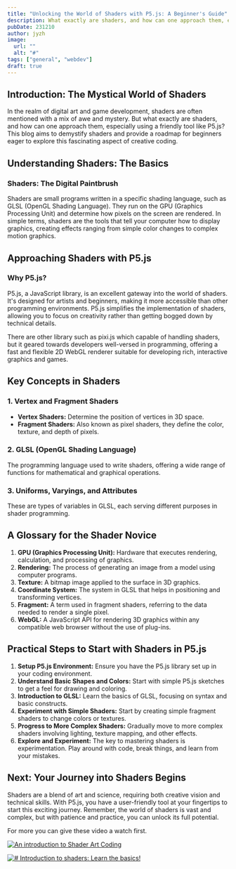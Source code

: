 ```yaml
---
title: "Unlocking the World of Shaders with P5.js: A Beginner's Guide"
description: What exactly are shaders, and how can one approach them, especially using a friendly tool like P5.js
pubDate: 231210
author: jyzh
image:
  url: ""
  alt: "#"
tags: ["general", "webdev"]
draft: true
---
```


## Introduction: The Mystical World of Shaders

In the realm of digital art and game development, shaders are often mentioned
with a mix of awe and mystery. But what exactly are shaders, and how can one
approach them, especially using a friendly tool like P5.js? This blog aims to
demystify shaders and provide a roadmap for beginners eager to explore this
fascinating aspect of creative coding.

## Understanding Shaders: The Basics

### Shaders: The Digital Paintbrush

Shaders are small programs written in a specific shading language, such as GLSL
(OpenGL Shading Language). They run on the GPU (Graphics Processing Unit) and
determine how pixels on the screen are rendered. In simple terms, shaders are
the tools that tell your computer how to display graphics, creating effects
ranging from simple color changes to complex motion graphics.

## Approaching Shaders with P5.js

### Why P5.js?

P5.js, a JavaScript library, is an excellent gateway into the world of shaders.
It's designed for artists and beginners, making it more accessible than other
programming environments. P5.js simplifies the implementation of shaders,
allowing you to focus on creativity rather than getting bogged down by technical
details.

There are other library such as pixi.js which capable of handling shaders, but
it geared towards developers well-versed in programming, offering a fast and
flexible 2D WebGL renderer suitable for developing rich, interactive graphics
and games.

## Key Concepts in Shaders

### 1. Vertex and Fragment Shaders

- **Vertex Shaders:** Determine the position of vertices in 3D space.
- **Fragment Shaders:** Also known as pixel shaders, they define the color,
  texture, and depth of pixels.

### 2. GLSL (OpenGL Shading Language)

The programming language used to write shaders, offering a wide range of
functions for mathematical and graphical operations.

### 3. Uniforms, Varyings, and Attributes

These are types of variables in GLSL, each serving different purposes in shader
programming.

## A Glossary for the Shader Novice

1. **GPU (Graphics Processing Unit):** Hardware that executes rendering,
   calculation, and processing of graphics.
2. **Rendering:** The process of generating an image from a model using computer
   programs.
3. **Texture:** A bitmap image applied to the surface in 3D graphics.
4. **Coordinate System:** The system in GLSL that helps in positioning and
   transforming vertices.
5. **Fragment:** A term used in fragment shaders, referring to the data needed
   to render a single pixel.
6. **WebGL:** A JavaScript API for rendering 3D graphics within any compatible
   web browser without the use of plug-ins.

## Practical Steps to Start with Shaders in P5.js

1. **Setup P5.js Environment:** Ensure you have the P5.js library set up in your
   coding environment.
2. **Understand Basic Shapes and Colors:** Start with simple P5.js sketches to
   get a feel for drawing and coloring.
3. **Introduction to GLSL:** Learn the basics of GLSL, focusing on syntax and
   basic constructs.
4. **Experiment with Simple Shaders:** Start by creating simple fragment shaders
   to change colors or textures.
5. **Progress to More Complex Shaders:** Gradually move to more complex shaders
   involving lighting, texture mapping, and other effects.
6. **Explore and Experiment:** The key to mastering shaders is experimentation.
   Play around with code, break things, and learn from your mistakes.

## Next: Your Journey into Shaders Begins

Shaders are a blend of art and science, requiring both creative vision and
technical skills. With P5.js, you have a user-friendly tool at your fingertips
to start this exciting journey. Remember, the world of shaders is vast and
complex, but with patience and practice, you can unlock its full potential.

For more you can give these video a watch first.

[![An introduction to Shader Art Coding](http://img.youtube.com/vi/f4s1h2YETNY/0.jpg)](https://www.youtube.com/watch?v=f4s1h2YETNY "An introduction to Shader Art Coding")

[![# Introduction to shaders: Learn the basics!](http://img.youtube.com/vi/3mfvZ-mdtZQ/0.jpg)](https://www.youtube.com/watch?v=3mfvZ-mdtZQ "Introduction to shaders: Learn the basics!")
